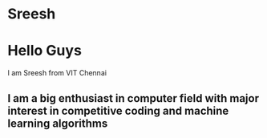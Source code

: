 # Sreesh
<h1>Hello Guys</h1>
<p>I am Sreesh from VIT Chennai</p>
<h2> I am a big enthusiast in computer field with major interest in competitive coding and machine learning algorithms</h2>
<h3> </h3>
